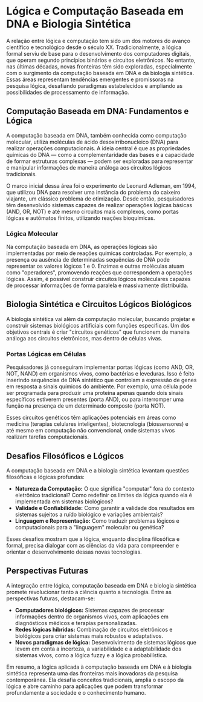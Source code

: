 # Lógica e Computação Baseada em DNA e Biologia Sintética

A relação entre lógica e computação tem sido um dos motores do avanço científico e tecnológico desde o século XX. Tradicionalmente, a lógica formal serviu de base para o desenvolvimento dos computadores digitais, que operam segundo princípios binários e circuitos eletrônicos. No entanto, nas últimas décadas, novas fronteiras têm sido exploradas, especialmente com o surgimento da computação baseada em DNA e da biologia sintética. Essas áreas representam tendências emergentes e promissoras na pesquisa lógica, desafiando paradigmas estabelecidos e ampliando as possibilidades de processamento de informação.

## Computação Baseada em DNA: Fundamentos e Lógica

A computação baseada em DNA, também conhecida como computação molecular, utiliza moléculas de ácido desoxirribonucleico (DNA) para realizar operações computacionais. A ideia central é que as propriedades químicas do DNA — como a complementaridade das bases e a capacidade de formar estruturas complexas — podem ser exploradas para representar e manipular informações de maneira análoga aos circuitos lógicos tradicionais.

O marco inicial dessa área foi o experimento de Leonard Adleman, em 1994, que utilizou DNA para resolver uma instância do problema do caixeiro viajante, um clássico problema de otimização. Desde então, pesquisadores têm desenvolvido sistemas capazes de realizar operações lógicas básicas (AND, OR, NOT) e até mesmo circuitos mais complexos, como portas lógicas e autômatos finitos, utilizando reações bioquímicas.

### Lógica Molecular

Na computação baseada em DNA, as operações lógicas são implementadas por meio de reações químicas controladas. Por exemplo, a presença ou ausência de determinadas sequências de DNA pode representar os valores lógicos 1 e 0. Enzimas e outras moléculas atuam como "operadores", promovendo reações que correspondem a operações lógicas. Assim, é possível construir circuitos lógicos moleculares capazes de processar informações de forma paralela e massivamente distribuída.

## Biologia Sintética e Circuitos Lógicos Biológicos

A biologia sintética vai além da computação molecular, buscando projetar e construir sistemas biológicos artificiais com funções específicas. Um dos objetivos centrais é criar "circuitos genéticos" que funcionem de maneira análoga aos circuitos eletrônicos, mas dentro de células vivas.

### Portas Lógicas em Células

Pesquisadores já conseguiram implementar portas lógicas (como AND, OR, NOT, NAND) em organismos vivos, como bactérias e leveduras. Isso é feito inserindo sequências de DNA sintético que controlam a expressão de genes em resposta a sinais químicos do ambiente. Por exemplo, uma célula pode ser programada para produzir uma proteína apenas quando dois sinais específicos estiverem presentes (porta AND), ou para interromper uma função na presença de um determinado composto (porta NOT).

Esses circuitos genéticos têm aplicações potenciais em áreas como medicina (terapias celulares inteligentes), biotecnologia (biossensores) e até mesmo em computação não convencional, onde sistemas vivos realizam tarefas computacionais.

## Desafios Filosóficos e Lógicos

A computação baseada em DNA e a biologia sintética levantam questões filosóficas e lógicas profundas:

- **Natureza da Computação:** O que significa "computar" fora do contexto eletrônico tradicional? Como redefinir os limites da lógica quando ela é implementada em sistemas biológicos?
- **Validade e Confiabilidade:** Como garantir a validade dos resultados em sistemas sujeitos a ruído biológico e variações ambientais?
- **Linguagem e Representação:** Como traduzir problemas lógicos e computacionais para a "linguagem" molecular ou genética?

Esses desafios mostram que a lógica, enquanto disciplina filosófica e formal, precisa dialogar com as ciências da vida para compreender e orientar o desenvolvimento dessas novas tecnologias.

## Perspectivas Futuras

A integração entre lógica, computação baseada em DNA e biologia sintética promete revolucionar tanto a ciência quanto a tecnologia. Entre as perspectivas futuras, destacam-se:

- **Computadores biológicos:** Sistemas capazes de processar informações dentro de organismos vivos, com aplicações em diagnósticos médicos e terapias personalizadas.
- **Redes lógicas híbridas:** Combinação de circuitos eletrônicos e biológicos para criar sistemas mais robustos e adaptativos.
- **Novos paradigmas de lógica:** Desenvolvimento de sistemas lógicos que levem em conta a incerteza, a variabilidade e a adaptabilidade dos sistemas vivos, como a lógica fuzzy e a lógica probabilística.

Em resumo, a lógica aplicada à computação baseada em DNA e à biologia sintética representa uma das fronteiras mais inovadoras da pesquisa contemporânea. Ela desafia conceitos tradicionais, amplia o escopo da lógica e abre caminho para aplicações que podem transformar profundamente a sociedade e o conhecimento humano.